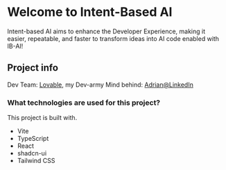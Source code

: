 # Welcome to Intent-Based AI

Intent-based AI aims to enhance the Developer Experience, making it easier, repeatable, and faster to transform ideas into AI code enabled with IB-AI!

## Project info

Dev Team: [Lovable](https://lovable.dev/), my Dev-army
Mind behind: [Adrian@LinkedIn](https://www.linkedin.com/comm/mynetwork/discovery-see-all?usecase=PEOPLE_FOLLOWS&followMember=adrianescutia)

### What technologies are used for this project?

This project is built with.

- Vite
- TypeScript
- React
- shadcn-ui
- Tailwind CSS
